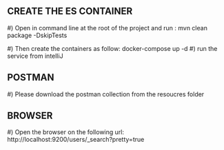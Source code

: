 
CREATE THE ES CONTAINER
--------------------------------------------------------------------------------------------

#) Open in command line at the root of the project and run :
mvn clean package -DskipTests

#) Then create the containers as follow:
docker-compose up -d
#) run the service from intelliJ

POSTMAN
------------------------------------------------------------------------------------------
#) Please download the postman collection from the resoucres folder


BROWSER
------------------------------------------------------------------------------------------
#) Open the browser on the following url:
http://localhost:9200/users/_search?pretty=true

